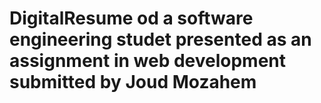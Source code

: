 # DigitalResume od a software engineering studet presented as an assignment in web development submitted by Joud Mozahem 
